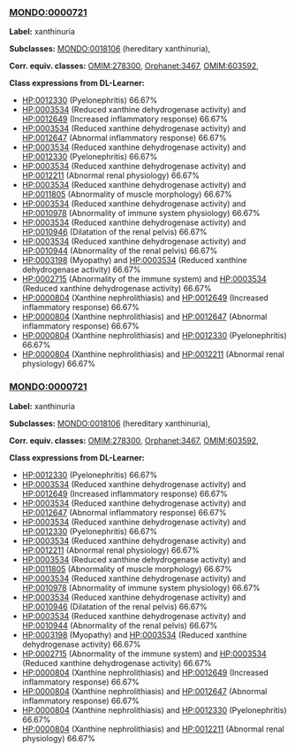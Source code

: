 
### [MONDO:0000721](http://purl.obolibrary.org/obo/MONDO_0000721)
**Label:** xanthinuria

**Subclasses:** [MONDO:0018106](http://purl.obolibrary.org/obo/MONDO_0018106) (hereditary xanthinuria), 

**Corr. equiv. classes:** [OMIM:278300](http://purl.obolibrary.org/obo/OMIM_278300), [Orphanet:3467](http://www.orpha.net/ORDO/Orphanet_3467), [OMIM:603592](http://purl.obolibrary.org/obo/OMIM_603592), 

**Class expressions from DL-Learner:**

- [HP:0012330](http://purl.obolibrary.org/obo/HP_0012330) (Pyelonephritis) 66.67%
- [HP:0003534](http://purl.obolibrary.org/obo/HP_0003534) (Reduced xanthine dehydrogenase activity) and [HP:0012649](http://purl.obolibrary.org/obo/HP_0012649) (Increased inflammatory response) 66.67%
- [HP:0003534](http://purl.obolibrary.org/obo/HP_0003534) (Reduced xanthine dehydrogenase activity) and [HP:0012647](http://purl.obolibrary.org/obo/HP_0012647) (Abnormal inflammatory response) 66.67%
- [HP:0003534](http://purl.obolibrary.org/obo/HP_0003534) (Reduced xanthine dehydrogenase activity) and [HP:0012330](http://purl.obolibrary.org/obo/HP_0012330) (Pyelonephritis) 66.67%
- [HP:0003534](http://purl.obolibrary.org/obo/HP_0003534) (Reduced xanthine dehydrogenase activity) and [HP:0012211](http://purl.obolibrary.org/obo/HP_0012211) (Abnormal renal physiology) 66.67%
- [HP:0003534](http://purl.obolibrary.org/obo/HP_0003534) (Reduced xanthine dehydrogenase activity) and [HP:0011805](http://purl.obolibrary.org/obo/HP_0011805) (Abnormality of muscle morphology) 66.67%
- [HP:0003534](http://purl.obolibrary.org/obo/HP_0003534) (Reduced xanthine dehydrogenase activity) and [HP:0010978](http://purl.obolibrary.org/obo/HP_0010978) (Abnormality of immune system physiology) 66.67%
- [HP:0003534](http://purl.obolibrary.org/obo/HP_0003534) (Reduced xanthine dehydrogenase activity) and [HP:0010946](http://purl.obolibrary.org/obo/HP_0010946) (Dilatation of the renal pelvis) 66.67%
- [HP:0003534](http://purl.obolibrary.org/obo/HP_0003534) (Reduced xanthine dehydrogenase activity) and [HP:0010944](http://purl.obolibrary.org/obo/HP_0010944) (Abnormality of the renal pelvis) 66.67%
- [HP:0003198](http://purl.obolibrary.org/obo/HP_0003198) (Myopathy) and [HP:0003534](http://purl.obolibrary.org/obo/HP_0003534) (Reduced xanthine dehydrogenase activity) 66.67%
- [HP:0002715](http://purl.obolibrary.org/obo/HP_0002715) (Abnormality of the immune system) and [HP:0003534](http://purl.obolibrary.org/obo/HP_0003534) (Reduced xanthine dehydrogenase activity) 66.67%
- [HP:0000804](http://purl.obolibrary.org/obo/HP_0000804) (Xanthine nephrolithiasis) and [HP:0012649](http://purl.obolibrary.org/obo/HP_0012649) (Increased inflammatory response) 66.67%
- [HP:0000804](http://purl.obolibrary.org/obo/HP_0000804) (Xanthine nephrolithiasis) and [HP:0012647](http://purl.obolibrary.org/obo/HP_0012647) (Abnormal inflammatory response) 66.67%
- [HP:0000804](http://purl.obolibrary.org/obo/HP_0000804) (Xanthine nephrolithiasis) and [HP:0012330](http://purl.obolibrary.org/obo/HP_0012330) (Pyelonephritis) 66.67%
- [HP:0000804](http://purl.obolibrary.org/obo/HP_0000804) (Xanthine nephrolithiasis) and [HP:0012211](http://purl.obolibrary.org/obo/HP_0012211) (Abnormal renal physiology) 66.67%



### [MONDO:0000721](http://purl.obolibrary.org/obo/MONDO_0000721)
**Label:** xanthinuria

**Subclasses:** [MONDO:0018106](http://purl.obolibrary.org/obo/MONDO_0018106) (hereditary xanthinuria), 

**Corr. equiv. classes:** [OMIM:278300](http://purl.obolibrary.org/obo/OMIM_278300), [Orphanet:3467](http://www.orpha.net/ORDO/Orphanet_3467), [OMIM:603592](http://purl.obolibrary.org/obo/OMIM_603592), 

**Class expressions from DL-Learner:**

- [HP:0012330](http://purl.obolibrary.org/obo/HP_0012330) (Pyelonephritis) 66.67%
- [HP:0003534](http://purl.obolibrary.org/obo/HP_0003534) (Reduced xanthine dehydrogenase activity) and [HP:0012649](http://purl.obolibrary.org/obo/HP_0012649) (Increased inflammatory response) 66.67%
- [HP:0003534](http://purl.obolibrary.org/obo/HP_0003534) (Reduced xanthine dehydrogenase activity) and [HP:0012647](http://purl.obolibrary.org/obo/HP_0012647) (Abnormal inflammatory response) 66.67%
- [HP:0003534](http://purl.obolibrary.org/obo/HP_0003534) (Reduced xanthine dehydrogenase activity) and [HP:0012330](http://purl.obolibrary.org/obo/HP_0012330) (Pyelonephritis) 66.67%
- [HP:0003534](http://purl.obolibrary.org/obo/HP_0003534) (Reduced xanthine dehydrogenase activity) and [HP:0012211](http://purl.obolibrary.org/obo/HP_0012211) (Abnormal renal physiology) 66.67%
- [HP:0003534](http://purl.obolibrary.org/obo/HP_0003534) (Reduced xanthine dehydrogenase activity) and [HP:0011805](http://purl.obolibrary.org/obo/HP_0011805) (Abnormality of muscle morphology) 66.67%
- [HP:0003534](http://purl.obolibrary.org/obo/HP_0003534) (Reduced xanthine dehydrogenase activity) and [HP:0010978](http://purl.obolibrary.org/obo/HP_0010978) (Abnormality of immune system physiology) 66.67%
- [HP:0003534](http://purl.obolibrary.org/obo/HP_0003534) (Reduced xanthine dehydrogenase activity) and [HP:0010946](http://purl.obolibrary.org/obo/HP_0010946) (Dilatation of the renal pelvis) 66.67%
- [HP:0003534](http://purl.obolibrary.org/obo/HP_0003534) (Reduced xanthine dehydrogenase activity) and [HP:0010944](http://purl.obolibrary.org/obo/HP_0010944) (Abnormality of the renal pelvis) 66.67%
- [HP:0003198](http://purl.obolibrary.org/obo/HP_0003198) (Myopathy) and [HP:0003534](http://purl.obolibrary.org/obo/HP_0003534) (Reduced xanthine dehydrogenase activity) 66.67%
- [HP:0002715](http://purl.obolibrary.org/obo/HP_0002715) (Abnormality of the immune system) and [HP:0003534](http://purl.obolibrary.org/obo/HP_0003534) (Reduced xanthine dehydrogenase activity) 66.67%
- [HP:0000804](http://purl.obolibrary.org/obo/HP_0000804) (Xanthine nephrolithiasis) and [HP:0012649](http://purl.obolibrary.org/obo/HP_0012649) (Increased inflammatory response) 66.67%
- [HP:0000804](http://purl.obolibrary.org/obo/HP_0000804) (Xanthine nephrolithiasis) and [HP:0012647](http://purl.obolibrary.org/obo/HP_0012647) (Abnormal inflammatory response) 66.67%
- [HP:0000804](http://purl.obolibrary.org/obo/HP_0000804) (Xanthine nephrolithiasis) and [HP:0012330](http://purl.obolibrary.org/obo/HP_0012330) (Pyelonephritis) 66.67%
- [HP:0000804](http://purl.obolibrary.org/obo/HP_0000804) (Xanthine nephrolithiasis) and [HP:0012211](http://purl.obolibrary.org/obo/HP_0012211) (Abnormal renal physiology) 66.67%



